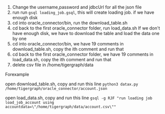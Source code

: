 1. Change the username,password and jdbcUrl for all the json file
2. run run ```gsql loading_job.gsql```, this will create loading job. 
if we have enough disk
3. cd into oracle_connector/bin, run the download_table.sh 
4. cd back to the first oracle_connector folder, run load_data.sh
If we don't have enough disk, we have to download the table and load the data one by one 
3. cd into oracle_connector/bin, we have 19 comments in download_table.sh, copy the ith comment and run that
4. cd back to the first oracle_connector folder, we have 19 comments in load_data.sh, copy the ith comment and run that
5. delete csv file in /home/tigergraph/data

Forexample

open download_table.sh, copy and run this line ```python3 datax.py /home/tigergraph/oracle_connector/account.json```

open load_data.sh, copy and run this line ```gsql -g RJF "run loading job load_job_account using 
                                          accountdata=\"/home/tigergraph/data/account.csv\""```
   
